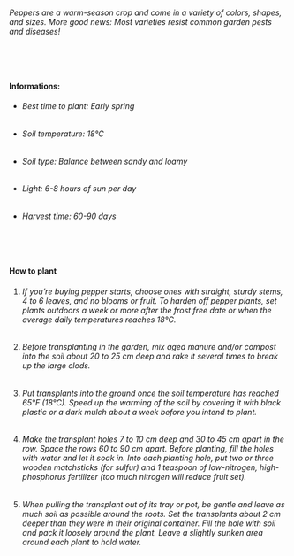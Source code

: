 ###### Peppers are a warm-season crop and come in a variety of colors, shapes, and sizes. More good news: Most varieties resist common garden pests and diseases!

###### ‎

#### Informations:

-   ###### Best time to plant: Early spring
-   ###### Soil temperature: 18°C
-   ###### Soil type: Balance between sandy and loamy
-   ###### Light: 6-8 hours of sun per day
-   ###### Harvest time: 60-90 days

###### ‎

#### How to plant

1. ###### If you’re buying pepper starts, choose ones with straight, sturdy stems, 4 to 6 leaves, and no blooms or fruit. To harden off pepper plants, set plants outdoors a week or more after the frost free date or when the average daily temperatures reaches 18°C.
2. ###### Before transplanting in the garden, mix aged manure and/or compost into the soil about 20 to 25 cm deep and rake it several times to break up the large clods.
3. ###### Put transplants into the ground once the soil temperature has reached 65°F (18°C). Speed up the warming of the soil by covering it with black plastic or a dark mulch about a week before you intend to plant.
4. ###### Make the transplant holes 7 to 10 cm deep and 30 to 45 cm apart in the row. Space the rows 60 to 90 cm apart. Before planting, fill the holes with water and let it soak in. Into each planting hole, put two or three wooden matchsticks (for sulfur) and 1 teaspoon of low-nitrogen, high-phosphorus fertilizer (too much nitrogen will reduce fruit set).
5. ###### When pulling the transplant out of its tray or pot, be gentle and leave as much soil as possible around the roots. Set the transplants about 2 cm deeper than they were in their original container. Fill the hole with soil and pack it loosely around the plant. Leave a slightly sunken area around each plant to hold water.
